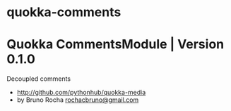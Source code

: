 quokka-comments
==================

# Quokka CommentsModule | Version 0.1.0

Decoupled comments

- http://github.com/pythonhub/quokka-media
-  by Bruno Rocha <rochacbruno@gmail.com>